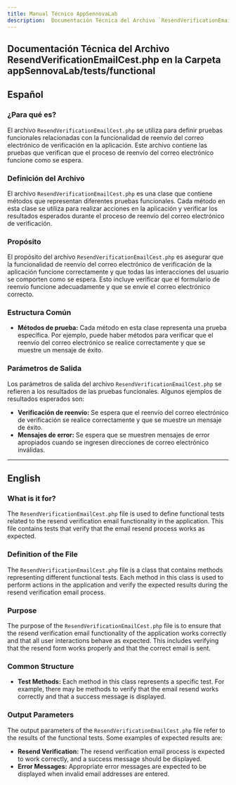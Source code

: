 ```yaml
---
title: Manual Técnico AppSennovaLab
description:  Documentación Técnica del Archivo `ResendVerificationEmailCest.php`
---
```


## Documentación Técnica del Archivo ResendVerificationEmailCest.php en la Carpeta appSennovaLab/tests/functional

## Español

### ¿Para qué es?
El archivo `ResendVerificationEmailCest.php` se utiliza para definir pruebas funcionales relacionadas con la funcionalidad de reenvío del correo electrónico de verificación en la aplicación. Este archivo contiene las pruebas que verifican que el proceso de reenvío del correo electrónico funcione como se espera.

### Definición del Archivo
El archivo `ResendVerificationEmailCest.php` es una clase que contiene métodos que representan diferentes pruebas funcionales. Cada método en esta clase se utiliza para realizar acciones en la aplicación y verificar los resultados esperados durante el proceso de reenvío del correo electrónico de verificación.

### Propósito
El propósito del archivo `ResendVerificationEmailCest.php` es asegurar que la funcionalidad de reenvío del correo electrónico de verificación de la aplicación funcione correctamente y que todas las interacciones del usuario se comporten como se espera. Esto incluye verificar que el formulario de reenvío funcione adecuadamente y que se envíe el correo electrónico correcto.

### Estructura Común
- **Métodos de prueba:** Cada método en esta clase representa una prueba específica. Por ejemplo, puede haber métodos para verificar que el reenvío del correo electrónico se realice correctamente y que se muestre un mensaje de éxito.

### Parámetros de Salida
Los parámetros de salida del archivo `ResendVerificationEmailCest.php` se refieren a los resultados de las pruebas funcionales. Algunos ejemplos de resultados esperados son:
- **Verificación de reenvío:** Se espera que el reenvío del correo electrónico de verificación se realice correctamente y que se muestre un mensaje de éxito.
- **Mensajes de error:** Se espera que se muestren mensajes de error apropiados cuando se ingresen direcciones de correo electrónico inválidas.

---

## English

### What is it for?
The `ResendVerificationEmailCest.php` file is used to define functional tests related to the resend verification email functionality in the application. This file contains tests that verify that the email resend process works as expected.

### Definition of the File
The `ResendVerificationEmailCest.php` file is a class that contains methods representing different functional tests. Each method in this class is used to perform actions in the application and verify the expected results during the resend verification email process.

### Purpose
The purpose of the `ResendVerificationEmailCest.php` file is to ensure that the resend verification email functionality of the application works correctly and that all user interactions behave as expected. This includes verifying that the resend form works properly and that the correct email is sent.

### Common Structure
- **Test Methods:** Each method in this class represents a specific test. For example, there may be methods to verify that the email resend works correctly and that a success message is displayed.

### Output Parameters
The output parameters of the `ResendVerificationEmailCest.php` file refer to the results of the functional tests. Some examples of expected results are:
- **Resend Verification:** The resend verification email process is expected to work correctly, and a success message should be displayed.
- **Error Messages:** Appropriate error messages are expected to be displayed when invalid email addresses are entered.

